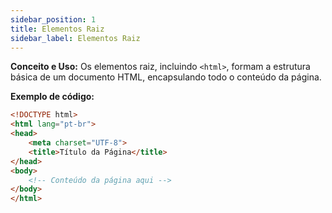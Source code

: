 ```yaml
---
sidebar_position: 1
title: Elementos Raiz
sidebar_label: Elementos Raiz
---
```


**Conceito e Uso:**
Os elementos raiz, incluindo `<html>`, formam a estrutura básica de um documento HTML, encapsulando todo o conteúdo da página.

**Exemplo de código:**
```html
<!DOCTYPE html>
<html lang="pt-br">
<head>
    <meta charset="UTF-8">
    <title>Título da Página</title>
</head>
<body>
    <!-- Conteúdo da página aqui -->
</body>
</html>
```